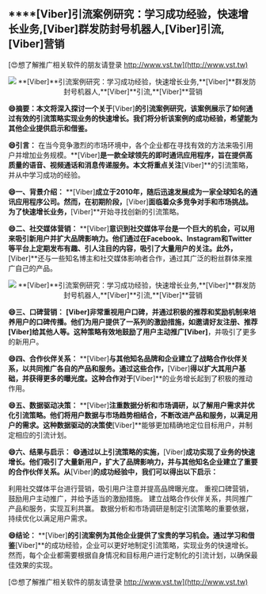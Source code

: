 ## ****[Viber]**引流案例研究：学习成功经验，快速增长业务,**[Viber]**群发防封号机器人,**[Viber]**引流,**[Viber]**营销**

[😍想了解推广相关软件的朋友请登录 http://www.vst.tw](http://www.vst.tw)

 <center><img src="https://vst.tw/MP4/tuiguang/png/2.png" alt="**[Viber]**引流案例研究：学习成功经验，快速增长业务,**[Viber]**群发防封号机器人,**[Viber]**引流,**[Viber]**营销"></center>

**😄摘要：本文将深入探讨一个关于**[Viber]**的引流案例研究，该案例展示了如何通过有效的引流策略实现业务的快速增长。我们将分析该案例的成功经验，希望能为其他企业提供启示和借鉴。**

**😄引言：**
在当今竞争激烈的市场环境中，各个企业都在寻找有效的方法来吸引用户并增加业务规模。**[Viber]**是一款全球领先的即时通讯应用程序，旨在提供高质量的语音、视频通话和消息传递服务。本文将重点关注**[Viber]**的引流策略，并从中学习成功的经验。

**😄一、背景介绍：**
**[Viber]**成立于2010年，随后迅速发展成为一家全球知名的通讯应用程序公司。然而，在初期阶段，**[Viber]**面临着众多竞争对手和市场挑战。为了快速增长业务，**[Viber]**开始寻找创新的引流策略。

**😄二、社交媒体营销：**
**[Viber]**意识到社交媒体平台是一个巨大的机会，可以用来吸引新用户并扩大品牌影响力。他们通过在Facebook、Instagram和Twitter等平台上定期发布有趣、引人注目的内容，吸引了大量用户的关注。此外，**[Viber]**还与一些知名博主和社交媒体影响者合作，通过其广泛的粉丝群体来推广自己的产品。

 <center><img src="https://vst.tw/MP4/tuiguang/png/4.png" alt="**[Viber]**引流案例研究：学习成功经验，快速增长业务,**[Viber]**群发防封号机器人,**[Viber]**引流,**[Viber]**营销"></center>

**😄三、口碑营销：**
**[Viber]**非常重视用户口碑，并通过积极的推荐和奖励机制来培养用户的口碑传播。他们为用户提供了一系列的激励措施，如邀请好友注册、推荐**[Viber]**给其他人等。这种策略有效地鼓励了用户主动推广**[Viber]**，并吸引了更多的新用户。

**😄四、合作伙伴关系：**
**[Viber]**与其他知名品牌和企业建立了战略合作伙伴关系，以共同推广各自的产品和服务。通过这些合作，**[Viber]**得以扩大其用户基础，并获得更多的曝光度。这种合作对于**[Viber]**的业务增长起到了积极的推动作用。

**😄五、数据驱动决策：**
**[Viber]**注重数据分析和市场调研，以了解用户需求并优化引流策略。他们将用户数据与市场趋势相结合，不断改进产品和服务，以满足用户的需求。这种数据驱动的决策使**[Viber]**能够更加精确地定位目标用户，并制定相应的引流计划。

**😄六、结果与启示：**
**😄通过以上引流策略的实施，**[Viber]**成功实现了业务的快速增长。他们吸引了大量新用户，扩大了品牌影响力，并与其他知名企业建立了重要的合作伙伴关系。从**[Viber]**的成功经验中，我们可以得出以下启示：**

利用社交媒体平台进行营销，吸引用户注意并提高品牌曝光度。
重视口碑营销，鼓励用户主动推广，并给予适当的激励措施。
建立战略合作伙伴关系，共同推广产品和服务，实现互利共赢。
数据分析和市场调研是制定引流策略的重要依据，持续优化以满足用户需求。

**😄结论：**
**[Viber]**的引流案例为其他企业提供了宝贵的学习机会。通过学习和借鉴**[Viber]**的成功经验，企业可以更好地制定引流策略，实现业务的快速增长。然而，每个企业都需要根据自身情况和目标用户进行定制化的引流计划，以确保最佳效果的实现。

[😍想了解推广相关软件的朋友请登录 http://www.vst.tw](http://www.vst.tw)



